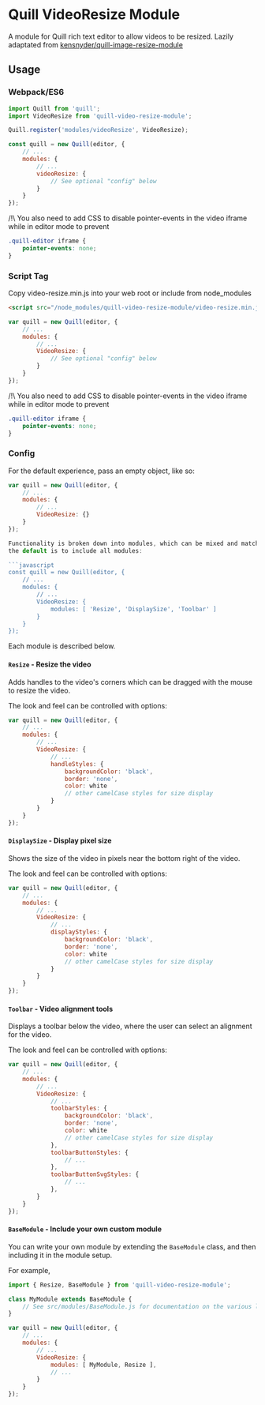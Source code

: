 # Quill VideoResize Module

A module for Quill rich text editor to allow videos to be resized.
Lazily adaptated from [kensnyder/quill-image-resize-module](https://github.com/kensnyder/quill-image-resize-module)


## Usage

### Webpack/ES6

```javascript
import Quill from 'quill';
import VideoResize from 'quill-video-resize-module';

Quill.register('modules/videoResize', VideoResize);

const quill = new Quill(editor, {
    // ...
    modules: {
        // ...
        videoResize: {
            // See optional "config" below
        }
    }
});
```

/!\ You also need to add CSS to disable pointer-events in the video iframe while in editor mode to prevent

```css
.quill-editor iframe {
    pointer-events: none;
}
```

### Script Tag

Copy video-resize.min.js into your web root or include from node_modules

```html
<script src="/node_modules/quill-video-resize-module/video-resize.min.js"></script>
```

```javascript
var quill = new Quill(editor, {
    // ...
    modules: {
        // ...
        VideoResize: {
            // See optional "config" below
        }
    }
});
```

/!\ You also need to add CSS to disable pointer-events in the video iframe while in editor mode to prevent

```css
.quill-editor iframe {
    pointer-events: none;
}
```

### Config

For the default experience, pass an empty object, like so:
```javascript
var quill = new Quill(editor, {
    // ...
    modules: {
        // ...
        VideoResize: {}
    }
});

Functionality is broken down into modules, which can be mixed and matched as you like. For example,
the default is to include all modules:

```javascript
const quill = new Quill(editor, {
    // ...
    modules: {
        // ...
        VideoResize: {
            modules: [ 'Resize', 'DisplaySize', 'Toolbar' ]
        }
    }
});
```

Each module is described below.

#### `Resize` - Resize the video

Adds handles to the video's corners which can be dragged with the mouse to resize the video.

The look and feel can be controlled with options:

```javascript
var quill = new Quill(editor, {
    // ...
    modules: {
        // ...
        VideoResize: {
            // ...
            handleStyles: {
                backgroundColor: 'black',
                border: 'none',
                color: white
                // other camelCase styles for size display
            }
        }
    }
});
```

#### `DisplaySize` - Display pixel size

Shows the size of the video in pixels near the bottom right of the video.

The look and feel can be controlled with options:

```javascript
var quill = new Quill(editor, {
    // ...
    modules: {
        // ...
        VideoResize: {
            // ...
            displayStyles: {
                backgroundColor: 'black',
                border: 'none',
                color: white
                // other camelCase styles for size display
            }
        }
    }
});
```

#### `Toolbar` - Video alignment tools

Displays a toolbar below the video, where the user can select an alignment for the video.

The look and feel can be controlled with options:

```javascript
var quill = new Quill(editor, {
    // ...
    modules: {
        // ...
        VideoResize: {
            // ...
            toolbarStyles: {
                backgroundColor: 'black',
                border: 'none',
                color: white
                // other camelCase styles for size display
            },
            toolbarButtonStyles: {
                // ...
            },
            toolbarButtonSvgStyles: {
                // ...
            },
        }
    }
});
```

#### `BaseModule` - Include your own custom module

You can write your own module by extending the `BaseModule` class, and then including it in
the module setup.

For example,

```javascript
import { Resize, BaseModule } from 'quill-video-resize-module';

class MyModule extends BaseModule {
    // See src/modules/BaseModule.js for documentation on the various lifecycle callbacks
}

var quill = new Quill(editor, {
    // ...
    modules: {
        // ...
        VideoResize: {
            modules: [ MyModule, Resize ],
            // ...
        }
    }
});
```
